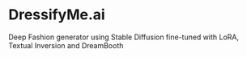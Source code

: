 # DressifyMe.ai
Deep Fashion generator using Stable Diffusion fine-tuned with LoRA, Textual Inversion and DreamBooth
